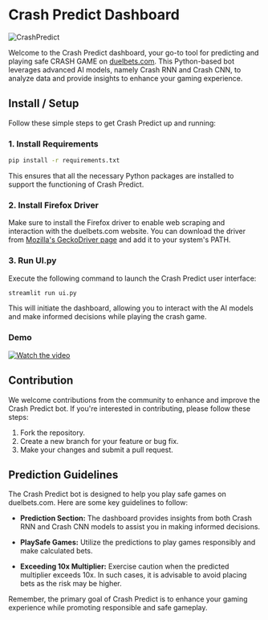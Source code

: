 # Crash Predict Dashboard
![CrashPredict](https://github.com/gautam132002/crashpredict/assets/68372911/7453463d-cab7-49c9-acbc-b51d4270f4c7)


Welcome to the Crash Predict dashboard, your go-to tool for predicting and playing safe CRASH GAME on [duelbets.com](https://duelbits.com/). This Python-based bot leverages advanced AI models, namely Crash RNN and Crash CNN, to analyze data and provide insights to enhance your gaming experience.

## Install / Setup

Follow these simple steps to get Crash Predict up and running:

### 1. Install Requirements

```bash
pip install -r requirements.txt
```

This ensures that all the necessary Python packages are installed to support the functioning of Crash Predict.

### 2. Install Firefox Driver

Make sure to install the Firefox driver to enable web scraping and interaction with the duelbets.com website. You can download the driver from [Mozilla's GeckoDriver page](https://github.com/mozilla/geckodriver/releases) and add it to your system's PATH.

### 3. Run UI.py

Execute the following command to launch the Crash Predict user interface:

```bash
streamlit run ui.py
```

This will initiate the dashboard, allowing you to interact with the AI models and make informed decisions while playing the crash game.

### Demo
[![Watch the video](https://cdn.loom.com/sessions/thumbnails/d18ff7007eb1491fbaccfce4080ab694-with-play.gif)](https://www.loom.com/share/d18ff7007eb1491fbaccfce4080ab694?sid=ed7e4520-a6f8-495c-94d3-1c79672ad57f)

## Contribution

We welcome contributions from the community to enhance and improve the Crash Predict bot. If you're interested in contributing, please follow these steps:

1. Fork the repository.
2. Create a new branch for your feature or bug fix.
3. Make your changes and submit a pull request.

## Prediction Guidelines

The Crash Predict bot is designed to help you play safe games on duelbets.com. Here are some key guidelines to follow:

- **Prediction Section:** The dashboard provides insights from both Crash RNN and Crash CNN models to assist you in making informed decisions.

- **PlaySafe Games:** Utilize the predictions to play games responsibly and make calculated bets.

- **Exceeding 10x Multiplier:** Exercise caution when the predicted multiplier exceeds 10x. In such cases, it is advisable to avoid placing bets as the risk may be higher.

Remember, the primary goal of Crash Predict is to enhance your gaming experience while promoting responsible and safe gameplay.

